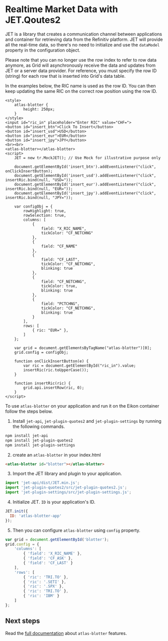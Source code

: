 # Realtime Market Data with JET.Qoutes2

JET is a library that creates a communication channel between applications and container for retrieving data from the Refinitiv platform. JET will provide all the real-time data, so there's no need to initialize and use the `dataModel` property in the configuration object.

Please note that you can no longer use the row index to refer to row data anymore, as Grid will asynchronously receive the data and updates from JET or a server data provider. For reference, you must specify the row ID (string) for each row that is inserted into Grid's data table.

In the examples below, the RIC name is used as the row ID. You can then keep updating the same RIC on the correct row position using the row ID.

```live
<style>
	atlas-blotter {
		height: 250px;
	}
</style>
<input id="ric_in" placeholder="Enter RIC" value="CHF=">
<button id="insert_btn">Click To Insert</button>
<button id="insert_usd">USD</button>
<button id="insert_eur">EUR</button>
<button id="insert_jpy">JPY</button>
<br><br>
<atlas-blotter></atlas-blotter>
<script>
	JET = new tr.MockJET(); // Use Mock for illustrative purpose only

	document.getElementById('insert_btn').addEventListener("click", onClickInsertButton);
	document.getElementById('insert_usd').addEventListener("click", insertRic.bind(null, "USD="));
	document.getElementById('insert_eur').addEventListener("click", insertRic.bind(null, "EUR="));
	document.getElementById('insert_jpy').addEventListener("click", insertRic.bind(null, "JPY="));

	var configObj = {
		rowHighlight: true,
		rowSelection: true,
		columns: [
			{
				field: "X_RIC_NAME",
				tickColor: "CF_NETCHNG"
			},
			{
				field: "CF_NAME"
			},
			{
				field: "CF_LAST",
				tickColor: "CF_NETCHNG",
				blinking: true
			},
			{
				field: "CF_NETCHNG",
				tickColor: true,
				blinking: true
			},
			{
				field: "PCTCHNG",
				tickColor: "CF_NETCHNG",
				blinking: true
			}
		],
		rows: [
			{ ric: "EUR=" },
		]
	};

	var grid = document.getElementsByTagName("atlas-blotter")[0];
	grid.config = configObj;

	function onClickInsertButton(e) {
		var ric = document.getElementById("ric_in").value;
		insertRic(ric.toUpperCase());
	}

	function insertRic(ric) {
		grid.api.insertRow(ric, 0);
	}
</script>
```

To use `atlas-blotter` on your application and run it on the Eikon container follow the steps below.

1. Install `jet-api`, `jet-plugin-quotes2` and `jet-plugin-settings` by running the following commands.

```bash
npm install jet-api
npm install jet-plugin-quotes2
npm install jet-plugin-settings
```

2. create an `atlas-blotter` in your index.html

```html
<atlas-blotter id="blotter"></atlas-blotter>
```

3. Import the JET library and plugin to your application.

```js
import 'jet-api/dist/JET.min.js';
import 'jet-plugin-quotes2/src/jet-plugin-quotes2.js';
import 'jet-plugin-settings/src/jet-plugin-settings.js';
```

4. Initialize JET. `ID` is your application's ID.

```js
JET.init({
  ID: 'atlas-blotter-app'
});
```

5. Then you can configure `atlas-blotter` using `config` property.

```js
var grid = document.getElementById('blotter');
grid.config = {
    'columns': [
        { 'field': 'X_RIC_NAME' },
        { 'field': 'CF_ASK' },
        { 'field': 'CF_LAST' }
    ],
    'rows': [
        { 'ric': 'TRI.TO' },
        { 'ric': '.SETI' },
        { 'ric': '.SPX' },
        { 'ric': 'TRI.TO' },
        { 'ric': 'IBM' }
    ]
};
```

## Next steps

Read the [full documentation](https://amp.int.refinitiv.com/#/package/@elf/atlas-blotter) about `atlas-blotter` features.
